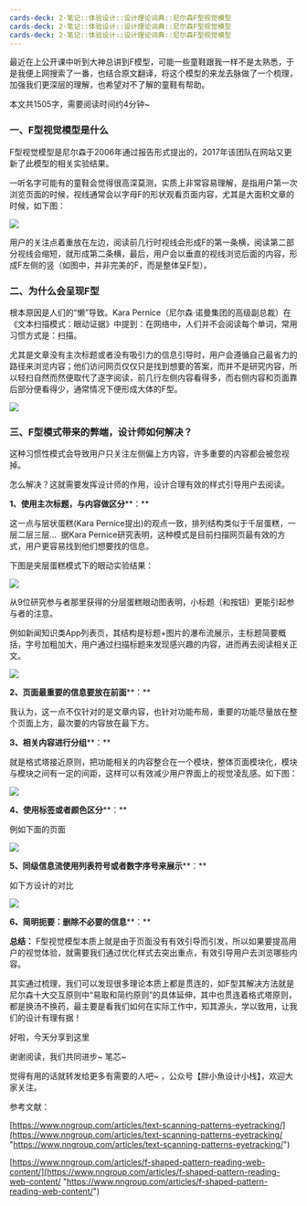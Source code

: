```yaml
---
cards-deck: 2·笔记::体验设计::设计理论词典::尼尔森F型视觉模型
cards-deck: 2·笔记::体验设计::设计理论词典::尼尔森F型视觉模型
cards-deck: 2·笔记::体验设计::设计理论词典::尼尔森F型视觉模型
---
```




最近在上公开课中听到大神总讲到F模型，可能一些童鞋跟我一样不是太熟悉，于是我便上网搜索了一番，也结合原文翻译，将这个模型的来龙去脉做了一个梳理，加强我们更深层的理解，也希望对不了解的童鞋有帮助。

本文共1505字，需要阅读时间约4分钟\~

### **一、F型视觉模型是什么**

F型视觉模型是尼尔森于2006年通过报告形式提出的，2017年该团队在网站又更新了此模型的相关实验结果。

一听名字可能有的童鞋会觉得很高深莫测，实质上非常容易理解，是指用户第一次浏览页面的时候，视线通常会以字母F的形状观看页面内容，尤其是大面积文章的时候，如下图：

![](https://upload-images.jianshu.io/upload_images/12688428-fd5cd650980d0c9d)

用户的关注点着重放在左边，阅读前几行时视线会形成F的第一条横，阅读第二部分视线会缩短，就形成第二条横，最后，用户会以垂直的视线浏览后面的内容，形成F左侧的竖（如图中，并非完美的F，而是整体呈F型）。

### **二、为什么会呈现F型**

根本原因是人们的“懒”导致。Kara Pernice（尼尔森·诺曼集团的高级副总裁）在《文本扫描模式：眼动证据》中提到：在网络中，人们并不会阅读每个单词，常用习惯方式是：扫描。

尤其是文章没有主次标题或者没有吸引力的信息引导时，用户会遵循自己最省力的路径来浏览内容；他们访问网页仅仅只是找到想要的答案，而并不是研究内容，所以轻扫自然而然便取代了逐字阅读，前几行左侧内容看得多，而右侧内容和页面靠后部分便看得少，通常情况下便形成大体的F型。

![](https://upload-images.jianshu.io/upload_images/12688428-7ec9a382d0b0dc6b)

### **三、F型模式带来的弊端，设计师如何解决？** &#x20;

这种习惯性模式会导致用户只关注左侧偏上方内容，许多重要的内容都会被忽视掉。

怎么解决？这就需要发挥设计师的作用，设计合理有效的样式引导用户去阅读。

**1、使用主次标题，与内容做区分**\*\*：\*\*&#x20;

这一点与层状蛋糕(Kara Pernice提出)的观点一致，排列结构类似于千层蛋糕，一层二层三层…  据Kara Pernice研究表明，这种模式是目前扫描网页最有效的方式，用户更容易找到他们想要找的信息。

下图是夹层蛋糕模式下的眼动实验结果：

![](https://upload-images.jianshu.io/upload_images/12688428-0eda067a469c11da)

从9位研究参与者那里获得的分层蛋糕眼动图表明，小标题（和按钮）更能引起参与者的注意。

例如新闻知识类App列表页，其结构是标题+图片的瀑布流展示，主标题简要概括，字号加粗加大，用户通过扫描标题来发现感兴趣的内容，进而再去阅读相关正文。

![](https://upload-images.jianshu.io/upload_images/12688428-96c14fcfea29ffce)

**2、页面最重要的信息要放在前面**\*\*：\*\*&#x20;

我认为，这一点不仅针对的是文章内容，也针对功能布局，重要的功能尽量放在整个页面上方，最次要的内容放在最下方。

**3、相关内容进行分组**\*\*：\*\*&#x20;

就是格式塔接近原则，把功能相关的内容整合在一个模块，整体页面模块化，模块与模块之间有一定的间距，这样可以有效减少用户界面上的视觉凌乱感。如下图：

![](https://upload-images.jianshu.io/upload_images/12688428-8b2e56468d9571e2)

**4、使用标签或者颜色区分**\*\*：\*\*&#x20;

例如下面的页面

![](https://upload-images.jianshu.io/upload_images/12688428-efe62c24f13435f1)

**5、同级信息流使用列表符号或者数字序号来展示**\*\*：\*\*&#x20;

如下方设计的对比

![](https://upload-images.jianshu.io/upload_images/12688428-e6544aae26de0c99)

**6、简明扼要：删除不必要的信息**\*\*：\*\*&#x20;

**总结：** F型视觉模型本质上就是由于页面没有有效引导而引发，所以如果要提高用户的视觉体验，就需要我们通过优化样式去突出重点，有效引导用户去浏览哪些内容。

其实通过梳理，我们可以发现很多理论本质上都是贯连的，如F型其解决方法就是尼尔森十大交互原则中“易取和简约原则”的具体延伸，其中也贯连着格式塔原则，都是换汤不换药，最主要是看我们如何在实际工作中，知其源头，学以致用，让我们的设计有理有据！

好啦，今天分享到这里

谢谢阅读，我们共同进步\~ 笔芯\~

觉得有用的话就转发给更多有需要的人吧\~ ，公众号【胖小魚设计小栈】，欢迎大家关注。

参考文献：

[https://www.nngroup.com/articles/text-scanning-patterns-eyetracking/](https://www.nngroup.com/articles/text-scanning-patterns-eyetracking/ "https://www.nngroup.com/articles/text-scanning-patterns-eyetracking/")

[https://www.nngroup.com/articles/f-shaped-pattern-reading-web-content/](https://www.nngroup.com/articles/f-shaped-pattern-reading-web-content/ "https://www.nngroup.com/articles/f-shaped-pattern-reading-web-content/")
